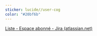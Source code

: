 ```yaml
---
sticker: lucide//user-cog
color: "#20bf6b"
---
```

[Liste - Espace abonné - Jira (atlassian.net)](https://studioxp.atlassian.net/jira/core/projects/EA/list)